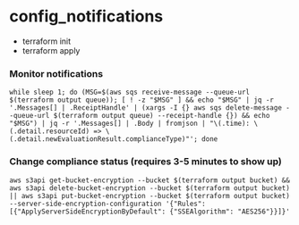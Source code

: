 # config_notifications

* terraform init
* terraform apply

### Monitor notifications

```
while sleep 1; do (MSG=$(aws sqs receive-message --queue-url $(terraform output queue)); [ ! -z "$MSG" ] && echo "$MSG" | jq -r '.Messages[] | .ReceiptHandle' | (xargs -I {} aws sqs delete-message --queue-url $(terraform output queue) --receipt-handle {}) && echo "$MSG") | jq -r '.Messages[] | .Body | fromjson | "\(.time): \(.detail.resourceId) => \(.detail.newEvaluationResult.complianceType)"'; done
```

### Change compliance status (requires 3-5 minutes to show up)

```
aws s3api get-bucket-encryption --bucket $(terraform output bucket) && aws s3api delete-bucket-encryption --bucket $(terraform output bucket) || aws s3api put-bucket-encryption --bucket $(terraform output bucket) --server-side-encryption-configuration '{"Rules": [{"ApplyServerSideEncryptionByDefault": {"SSEAlgorithm": "AES256"}}]}'
```
